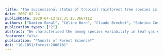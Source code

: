 ```yaml
---
title: "The successional status of tropical rainforest tree species is associated with differences in leaf carbon isotope discrimination and functional traits"
date: 2007-02-24
publishDate: 2020-04-12T22:31:15.366711Z
authors: ["Damien Bonal", "Céline Born", "Claude Brechet", "Sabrina Coste", "Eric Marcon", "Jean-Christophe Roggy", "Jean-Marc Guehl"]
publication_types: ["2"]
abstract: "We characterised the among species variability in leaf gas exchange and morphological traits under controlled conditions of seedlings of 22 tropical rainforest canopy species to understand the origin of the variability in leaf carbon isotope discrimination ($backslashDelta$) among species with different growth and dynamic characteristics (successional gradient). Our results first suggest that these species pursue a consistent strategy in terms of $backslashDelta$ throughout their ontogeny (juveniles grown here versus canopy adult trees from the natural forest). Second, leaf $backslashDelta$ was negatively correlated with WUE and N, and positively correlated with g$_backslashrm s$, but among species differences in $backslashDelta$ were mainly explained by differences in WUE. Finally, species belonging to different successional groups display distinct leaf functional and morphological traits. We confirmed that fast growing early successional species maximise carbon assimilation with high stomatal conductance. In contrast, fast and slow growing late successional species are both characterised by low carbon assimilation values, but by distinct stomatal conductance and leaf morphological features. Along the successional gradient, these differences result in much lower $backslashDelta$ for the intermediate species (i.e. fast growing late successional) as compared to the two other groups."
featured: false
publication: "*Annals of Forest Science*"
doi: "10.1051/forest:2006101"
---
```


<span class="__dimensions_badge_embed__" data-doi="10.1051/forest:2006101"></span><script async src="https://badge.dimensions.ai/badge.js" charset="utf-8"></script>
